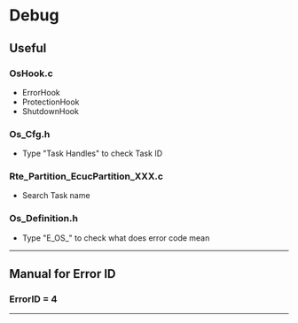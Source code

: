 # Debug

## Useful

### OsHook.c
- ErrorHook
- ProtectionHook
- ShutdownHook

### Os_Cfg.h
- Type "Task Handles" to check Task ID

### Rte_Partition_EcucPartition_XXX.c
- Search Task name

### Os_Definition.h
- Type "E_OS_" to check what does error code mean

---

## Manual for Error ID

### ErrorID = 4
---